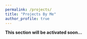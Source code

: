 ```yaml
---
permalink: /projects/
title: "Projects By Me"
author_profile: true
---
```



**This section will be activated soon...** 
